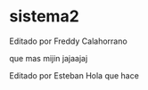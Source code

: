 # sistema2
Editado por Freddy Calahorrano



 que mas mijin  jajaajaj

Editado por Esteban
Hola que hace 
 